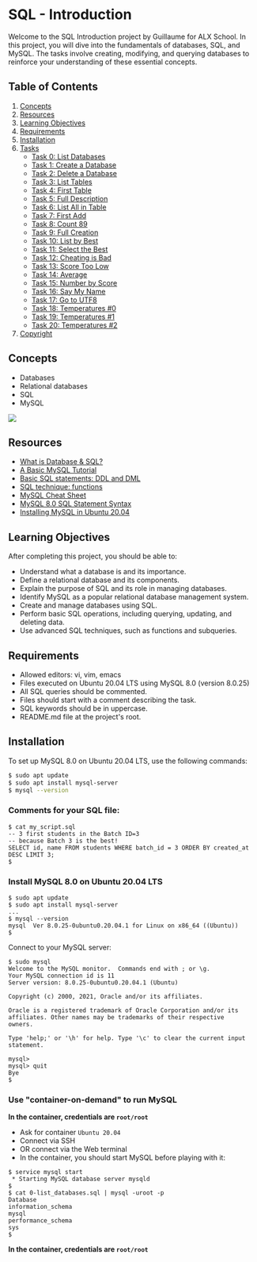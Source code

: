 # SQL - Introduction

Welcome to the SQL Introduction project by Guillaume for ALX School. In this project, you will dive into the fundamentals of databases, SQL, and MySQL. The tasks involve creating, modifying, and querying databases to reinforce your understanding of these essential concepts.

## Table of Contents
1. [Concepts](#concepts)
2. [Resources](#resources)
3. [Learning Objectives](#learning-objectives)
4. [Requirements](#requirements)
5. [Installation](#installation)
6. [Tasks](#tasks)
   - [Task 0: List Databases](#task-0-list-databases)
   - [Task 1: Create a Database](#task-1-create-database)
   - [Task 2: Delete a Database](#task-2-delete-a-database)
   - [Task 3: List Tables](#task-3-list-tables)
   - [Task 4: First Table](#task-4-first-table)
   - [Task 5: Full Description](#task-5-full-description)
   - [Task 6: List All in Table](#task-6-list-all-in-table)
   - [Task 7: First Add](#task-7-first-add)
   - [Task 8: Count 89](#task-8-count-89)
   - [Task 9: Full Creation](#task-9-full-creation)
   - [Task 10: List by Best](#task-10-list-by-best)
   - [Task 11: Select the Best](#task-11-select-the-best)
   - [Task 12: Cheating is Bad](#task-12-cheating-is-bad)
   - [Task 13: Score Too Low](#task-13-score-too-low)
   - [Task 14: Average](#task-14-average)
   - [Task 15: Number by Score](#task-15-number-by-score)
   - [Task 16: Say My Name](#task-16-say-my-name)
   - [Task 17: Go to UTF8](#task-17-go-to-utf8)
   - [Task 18: Temperatures #0](#task-18-temperatures-0)
   - [Task 19: Temperatures #1](#task-19-temperatures-1)
   - [Task 20: Temperatures #2](#task-20-temperatures-2)
7. [Copyright](#copyright)

## Concepts
- Databases
- Relational databases
- SQL
- MySQL

![](https://s3.amazonaws.com/intranet-projects-files/holbertonschool-higher-level_programming+/272/rtcwz.jpg)

## Resources
- [What is Database & SQL?](link)
- [A Basic MySQL Tutorial](link)
- [Basic SQL statements: DDL and DML](link)
- [SQL technique: functions](link)
- [MySQL Cheat Sheet](link)
- [MySQL 8.0 SQL Statement Syntax](link)
- [Installing MySQL in Ubuntu 20.04](link)

## Learning Objectives
After completing this project, you should be able to:
- Understand what a database is and its importance.
- Define a relational database and its components.
- Explain the purpose of SQL and its role in managing databases.
- Identify MySQL as a popular relational database management system.
- Create and manage databases using SQL.
- Perform basic SQL operations, including querying, updating, and deleting data.
- Use advanced SQL techniques, such as functions and subqueries.

## Requirements
- Allowed editors: vi, vim, emacs
- Files executed on Ubuntu 20.04 LTS using MySQL 8.0 (version 8.0.25)
- All SQL queries should be commented.
- Files should start with a comment describing the task.
- SQL keywords should be in uppercase.
- README.md file at the project's root.

## Installation
To set up MySQL 8.0 on Ubuntu 20.04 LTS, use the following commands:

```bash
$ sudo apt update
$ sudo apt install mysql-server
$ mysql --version
```
### Comments for your SQL file:

```
$ cat my_script.sql
-- 3 first students in the Batch ID=3
-- because Batch 3 is the best!
SELECT id, name FROM students WHERE batch_id = 3 ORDER BY created_at DESC LIMIT 3;
$

```

### Install MySQL 8.0 on Ubuntu 20.04 LTS

```
$ sudo apt update
$ sudo apt install mysql-server
...
$ mysql --version
mysql  Ver 8.0.25-0ubuntu0.20.04.1 for Linux on x86_64 ((Ubuntu))
$

```

Connect to your MySQL server:

```
$ sudo mysql
Welcome to the MySQL monitor.  Commands end with ; or \g.
Your MySQL connection id is 11
Server version: 8.0.25-0ubuntu0.20.04.1 (Ubuntu)

Copyright (c) 2000, 2021, Oracle and/or its affiliates.

Oracle is a registered trademark of Oracle Corporation and/or its
affiliates. Other names may be trademarks of their respective
owners.

Type 'help;' or '\h' for help. Type '\c' to clear the current input statement.

mysql>
mysql> quit
Bye
$

```

### Use "container-on-demand" to run MySQL

**In the container, credentials are `root/root`**

-   Ask for container `Ubuntu 20.04`
-   Connect via SSH
-   OR connect via the Web terminal
-   In the container, you should start MySQL before playing with it:

```
$ service mysql start
 * Starting MySQL database server mysqld
$
$ cat 0-list_databases.sql | mysql -uroot -p
Database
information_schema
mysql
performance_schema
sys
$

```

**In the container, credentials are `root/root`**
